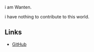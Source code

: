 i am Wanten.

i have nothing to contribute to this world.

## Links

- [GitHub](https://github.com/WantenMN)
